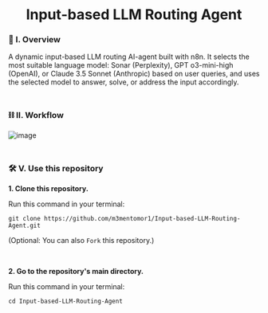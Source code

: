 <div align="center">
  <h1>Input-based LLM Routing Agent</h1>
</div>

### 🧐 I. Overview

A dynamic input-based LLM routing AI-agent built with n8n. It selects the most suitable language model: Sonar (Perplexity), GPT o3-mini-high (OpenAI), or Claude 3.5 Sonnet (Anthropic) based on user queries, and uses the selected model to answer, solve, or address the input accordingly.
<br><br>
##

### ⛓️ II. Workflow
![image](https://github.com/user-attachments/assets/55a7af33-5bed-456d-be59-c1d3f6a7d100)
<br><br>
##

### 🛠️ V. Use this repository

**1. Clone this repository.**

   Run this command in your terminal: 
   ```
   git clone https://github.com/m3mentomor1/Input-based-LLM-Routing-Agent.git
   ```
(Optional: You can also ```Fork``` this repository.)

<br>

**2. Go to the repository's main directory.**

   Run this command in your terminal: 
   ```
   cd Input-based-LLM-Routing-Agent
   ```
<br>

##



